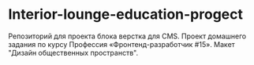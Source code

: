 # Interior-lounge-education-progect
Репозиторий для проекта блока верстка для CMS.
Проект домашнего задания по курсу Профессия «Фронтенд-разработчик #15».
Макет "Дизайн общественных пространств".
